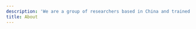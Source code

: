 ```yaml
---
description: 'We are a group of researchers based in China and trained in the fields of business strategy, economics, and public policy. We are interested in how individuals and organizations behave and interact with each other in the production, diffusion, and application of sciences and technologies; and how policy makers, at the local, national, and globle levels, can optimally intervene these behaviors and interactions. We host regular online seminars with speakers around the world to share their newest research in the broad areas of innovation and entrepreneurship. In this process, we seek to learn and to share, to promote knowledge circulation and to contribute to knowledge creation. We are open to interested participants.'
title: About
---
```



